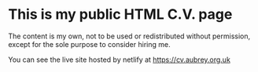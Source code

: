 This is my public HTML C.V. page
================================

The content is my own, not to be used or redistributed without permission, except for the sole purpose to consider 
hiring me. 

You can see the live site hosted by netlify at https://cv.aubrey.org.uk